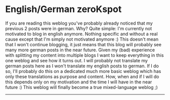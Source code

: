 # English/German zeroKspot

If you are reading this weblog you've probably already noticed that my previous 2 posts were in german. Why? Quite simple: I'm currently not motivated to blog in english anymore. Nothing specific and without a real cause except that I'm simply not motivated anymore :) This doesn't mean that I won't continue blogging,  it just means that this blog will probably see many more german posts in the near future. Given my (bad) experience with splitting my content into multiple blogs I want to keep everything in this one weblog and see how it turns out. I will probably not translate my german posts here as I won't translate my english posts to german. If I do so, I'll probably do this on a dedicated much more basic weblog which has only these translations as purpose and content. How, when and if I will do this depends only on my motivation and the time I will have in the near future :) This weblog will finally become a true mixed-language weblog ;)

-------------------------------

